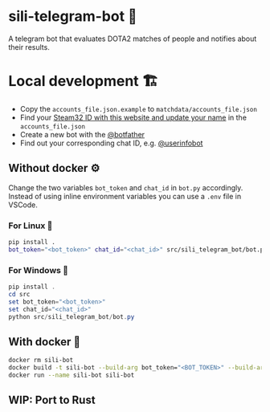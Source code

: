 # sili-telegram-bot 🚀

A telegram bot that evaluates DOTA2 matches of people and notifies about their results.

# Local development 🏗️

- Copy the `accounts_file.json.example` to `matchdata/accounts_file.json`
- Find your [Steam32 ID with this website and update your name](https://steamid.xyz/) in the `accounts_file.json`
- Create a new bot with the [@botfather](https://t.me/botfather)
- Find out your corresponding chat ID, e.g. [@userinfobot](https://t.me/userinfobot)

## Without docker ⚙️

Change the two variables `bot_token` and `chat_id` in `bot.py` accordingly. Instead of using inline environment variables you can use a `.env` file in VSCode.

### For Linux 🐧

```bash
pip install .
bot_token="<bot_token>" chat_id="<chat_id>" src/sili_telegram_bot/bot.py
```

### For Windows 💩

```powershell
pip install .
cd src
set bot_token="<bot_token>"
set chat_id="<chat_id>"
python src/sili_telegram_bot/bot.py
```

## With docker 🐋

```bash
docker rm sili-bot
docker build -t sili-bot --build-arg bot_token="<BOT_TOKEN>" --build-arg chat_id="<CHAT_ID>" .
docker run --name sili-bot sili-bot
```

## WIP: Port to Rust
